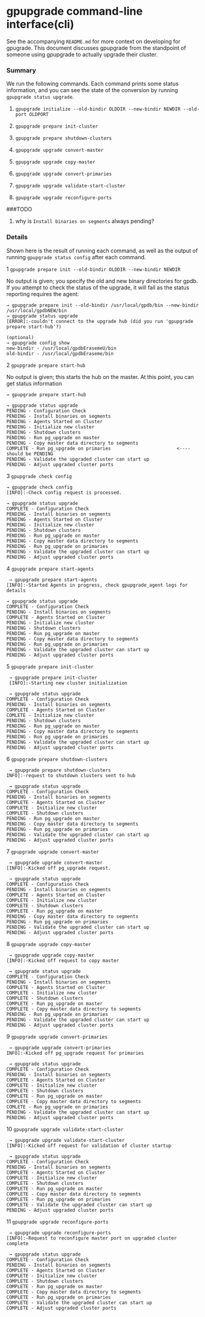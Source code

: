 # gpupgrade command-line interface(cli)

See the accompanying ```README.md``` for more context on developing for gpugrade.
This document discusses gpupgrade from the standpoint of someone using gpupgrade to
actually upgrade their cluster.

### Summary

We run the following commands.  Each command prints some status information, and you can see the state 
of the conversion by running ```gpupgrade status upgrade```.

1. ```gpupgrade initialize --old-bindir OLDDIR --new-bindir NEWDIR --old-port OLDPORT```

1. ```gpupgrade prepare init-cluster```

1. ```gpupgrade prepare shutdown-clusters```

1. ```gpupgrade upgrade convert-master```

1. ```gpupgrade upgrade copy-master```

1. ```gpupgrade upgrade convert-primaries```

1. ```gpupgrade upgrade validate-start-cluster```

1. ```gpupgrade upgrade reconfigure-ports```

###TODO

1. why is ```Install binaries on segments``` always pending?

### Details

Shown here is the result of running each command, as well as the output of running
```gpupgrade status config``` after each command.

1 ```gpupgrade prepare init --old-bindir OLDDIR --new-bindir NEWDIR```


No output is given; you specify the old and new binary directories for gpdb.  If you attempt
to check the status of the upgrade, it will fail as the status reporting requires the agent:

   ```
   → gpupgrade prepare init --old-bindir /usr/local/gpdb/bin --new-bindir /usr/local/gpdbNEW/bin
   → gpupgrade status upgrade
   [ERROR]:-couldn't connect to the upgrade hub (did you run 'gpupgrade prepare start-hub'?)
   ```
   
   ```
   (optional)
   → gpupgrade config show
   new-bindir - /usr/local/gpdbErasemeU/bin
   old-bindir - /usr/local/gpdbEraseme/bin
   ```
   
2 ```gpupgrade prepare start-hub```

No output is given; this starts the hub on the master.  At this point, you can get status
information

```
→ gpupgrade prepare start-hub

→ gpupgrade status upgrade
PENDING - Configuration Check
PENDING - Install binaries on segments
PENDING - Agents Started on Cluster
PENDING - Initialize new cluster
PENDING - Shutdown clusters
PENDING - Run pg_upgrade on master
PENDING - Copy master data directory to segments 
COMPLETE - Run pg_upgrade on primaries                        <----should be PENDING
PENDING - Validate the upgraded cluster can start up
PENDING - Adjust upgraded cluster ports
```

3 ```gpupgrade check config```

```
→ gpupgrade check config
[INFO]:-Check config request is processed.

→ gpupgrade status upgrade
COMPLETE - Configuration Check
PENDING - Install binaries on segments
PENDING - Agents Started on Cluster
PENDING - Initialize new cluster
PENDING - Shutdown clusters
PENDING - Run pg_upgrade on master
PENDING - Copy master data directory to segments
PENDING - Run pg_upgrade on primaries
PENDING - Validate the upgraded cluster can start up
PENDING - Adjust upgraded cluster ports
```

4 ```gpupgrade prepare start-agents```

```
 → gpupgrade prepare start-agents
[INFO]:-Started Agents in progress, check gpupgrade_agent logs for details

→ gpupgrade status upgrade
COMPLETE - Configuration Check
PENDING - Install binaries on segments
COMPLETE - Agents Started on Cluster
PENDING - Initialize new cluster
PENDING - Shutdown clusters
PENDING - Run pg_upgrade on master
PENDING - Copy master data directory to segments
PENDING - Run pg_upgrade on primaries
PENDING - Validate the upgraded cluster can start up
PENDING - Adjust upgraded cluster ports

```

5 ```gpupgrade prepare init-cluster```

```
 → gpupgrade prepare init-cluster
 [INFO]:-Starting new cluster initialization

 → gpupgrade status upgrade
COMPLETE - Configuration Check
PENDING - Install binaries on segments
COMPLETE - Agents Started on Cluster
COMLETE - Initialize new cluster
PENDING - Shutdown clusters
PENDING - Run pg_upgrade on master
PENDING - Copy master data directory to segments
PENDING - Run pg_upgrade on primaries
PENDING - Validate the upgraded cluster can start up
PENDING - Adjust upgraded cluster ports
```

6 ```gpupgrade prepare shutdown-clusters```

```
 → gpupgrade prepare shutdown-clusters
INFO]:-request to shutdown clusters sent to hub

 → gpupgrade status upgrade
COMPLETE - Configuration Check
PENDING - Install binaries on segments
COMPLETE - Agents Started on Cluster
COMPLETE - Initialize new cluster
COMPLETE - Shutdown clusters
PENDING - Run pg_upgrade on master
PENDING - Copy master data directory to segments
PENDING - Run pg_upgrade on primaries
PENDING - Validate the upgraded cluster can start up
PENDING - Adjust upgraded cluster ports
```

7 ```gpupgrade upgrade convert-master```

```
 → gpupgrade upgrade convert-master
[INFO]:-Kicked off pg_upgrade request.

 → gpupgrade status upgrade
COMPLETE - Configuration Check
PENDING - Install binaries on segments
COMPLETE - Agents Started on Cluster
COMPLETE - Initialize new cluster
COMPLETE - Shutdown clusters
COMPLETE - Run pg_upgrade on master
PENDING - Copy master data directory to segments
PENDING - Run pg_upgrade on primaries
PENDING - Validate the upgraded cluster can start up
PENDING - Adjust upgraded cluster ports
```

8 ```gpupgrade upgrade copy-master```

```
 → gpupgrade upgrade copy-master
[INFO]:-Kicked off request to copy master

 → gpupgrade status upgrade
COMPLETE - Configuration Check
PENDING - Install binaries on segments
COMPLETE - Agents Started on Cluster
COMPLETE - Initialize new cluster
COMPLETE - Shutdown clusters
COMPLETE - Run pg_upgrade on master
COMPLETE - Copy master data directory to segments
PENDING - Run pg_upgrade on primaries
PENDING - Validate the upgraded cluster can start up
PENDING - Adjust upgraded cluster ports
```

9 ```gpupgrade upgrade convert-primaries```

```
 → gpupgrade upgrade convert-primaries
INFO]:-Kicked off pg_upgrade request for primaries

 → gpupgrade status upgrade
COMPLETE - Configuration Check
PENDING - Install binaries on segments
COMPLETE - Agents Started on Cluster
COMPLETE - Initialize new cluster
COMPLETE - Shutdown clusters
COMPLETE - Run pg_upgrade on master
COMPLETE - Copy master data directory to segments
COMLETE - Run pg_upgrade on primaries
PENDING - Validate the upgraded cluster can start up
PENDING - Adjust upgraded cluster ports
```

10 ```gpupgrade upgrade validate-start-cluster```

```
 → gpupgrade upgrade validate-start-cluster
[INFO]:-Kicked off request for validation of cluster startup

 → gpupgrade status upgrade
COMPLETE - Configuration Check
PENDING - Install binaries on segments
COMPLETE - Agents Started on Cluster
COMPLETE - Initialize new cluster
COMPLETE - Shutdown clusters
COMPLETE - Run pg_upgrade on master
COMPLETE - Copy master data directory to segments
COMPLETE - Run pg_upgrade on primaries
COMPLETE - Validate the upgraded cluster can start up
PENDING - Adjust upgraded cluster ports
```

11 ```gpupgrade upgrade reconfigure-ports```

```
 → gpupgrade upgrade reconfigure-ports
[INFO]:-Request to reconfigure master port on upgraded cluster complete

 → gpupgrade status upgrade
COMPLETE - Configuration Check
PENDING - Install binaries on segments
COMPLETE - Agents Started on Cluster
COMPLETE - Initialize new cluster
COMPLETE - Shutdown clusters
COMPLETE - Run pg_upgrade on master
COMPLETE - Copy master data directory to segments
COMPLETE - Run pg_upgrade on primaries
COMPLETE - Validate the upgraded cluster can start up
COMPLETE - Adjust upgraded cluster ports
```







